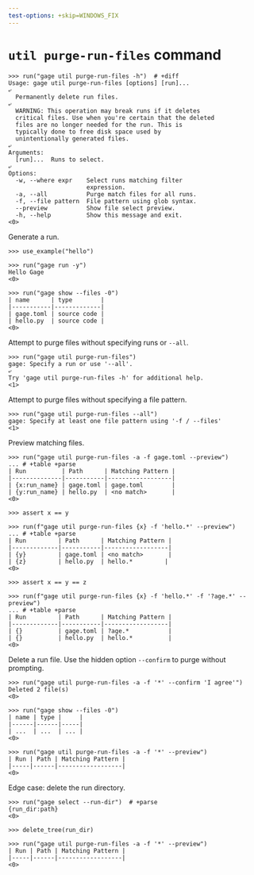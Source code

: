 ```yaml
---
test-options: +skip=WINDOWS_FIX
---
```


# `util purge-run-files` command

    >>> run("gage util purge-run-files -h")  # +diff
    Usage: gage util purge-run-files [options] [run]...
    ⤶
      Permanently delete run files.
    ⤶
      WARNING: This operation may break runs if it deletes
      critical files. Use when you're certain that the deleted
      files are no longer needed for the run. This is
      typically done to free disk space used by
      unintentionally generated files.
    ⤶
    Arguments:
      [run]...  Runs to select.
    ⤶
    Options:
      -w, --where expr    Select runs matching filter
                          expression.
      -a, --all           Purge match files for all runs.
      -f, --file pattern  File pattern using glob syntax.
      --preview           Show file select preview.
      -h, --help          Show this message and exit.
    <0>

Generate a run.

    >>> use_example("hello")

    >>> run("gage run -y")
    Hello Gage
    <0>

    >>> run("gage show --files -0")
    | name      | type        |
    |-----------|-------------|
    | gage.toml | source code |
    | hello.py  | source code |
    <0>

Attempt to purge files without specifying runs or `--all`.

    >>> run("gage util purge-run-files")
    gage: Specify a run or use '--all'.
    ⤶
    Try 'gage util purge-run-files -h' for additional help.
    <1>

Attempt to purge files without specifying a file pattern.

    >>> run("gage util purge-run-files --all")
    gage: Specify at least one file pattern using '-f / --files'
    <1>

Preview matching files.

    >>> run("gage util purge-run-files -a -f gage.toml --preview")
    ... # +table +parse
    | Run          | Path      | Matching Pattern |
    |--------------|-----------|------------------|
    | {x:run_name} | gage.toml | gage.toml        |
    | {y:run_name} | hello.py  | <no match>       |
    <0>

    >>> assert x == y

    >>> run(f"gage util purge-run-files {x} -f 'hello.*' --preview")
    ... # +table +parse
    | Run         | Path      | Matching Pattern |
    |-------------|-----------|------------------|
    | {y}         | gage.toml | <no match>       |
    | {z}         | hello.py  | hello.*         |
    <0>

    >>> assert x == y == z

    >>> run(f"gage util purge-run-files {x} -f 'hello.*' -f '?age.*' --preview")
    ... # +table +parse
    | Run         | Path      | Matching Pattern |
    |-------------|-----------|------------------|
    | {}          | gage.toml | ?age.*           |
    | {}          | hello.py  | hello.*          |
    <0>

Delete a run file. Use the hidden option `--confirm` to purge without
prompting.

    >>> run("gage util purge-run-files -a -f '*' --confirm 'I agree'")
    Deleted 2 file(s)
    <0>

    >>> run("gage show --files -0")
    | name | type |     |
    |------|------|-----|
    | ...  | ...  | ... |
    <0>

    >>> run("gage util purge-run-files -a -f '*' --preview")
    | Run | Path | Matching Pattern |
    |-----|------|------------------|
    <0>

Edge case: delete the run directory.

    >>> run("gage select --run-dir")  # +parse
    {run_dir:path}
    <0>

    >>> delete_tree(run_dir)

    >>> run("gage util purge-run-files -a -f '*' --preview")
    | Run | Path | Matching Pattern |
    |-----|------|------------------|
    <0>
